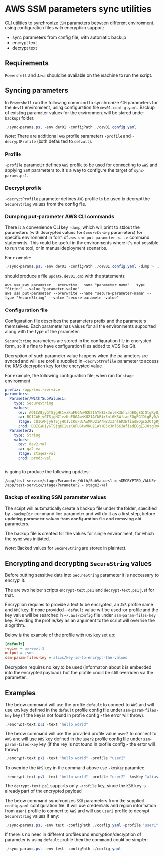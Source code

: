 # AWS SSM parameters sync utilities

CLI utilities to synchronize `SSM` parameters between different
environment, using configuration files with encryption support:

- sync parameters from config file, with automatic backup
- encrypt text
- decrypt text

## Requirements
`Powershell` and `Java` should be available on the machine to run the script.

## Syncing parameters

In `Powershell` run the following command to synchronize `SSM`
parameters for the `dev01` environment, using configuration file
`dev01.config.yaml`. Backup of existing parameter values for the
environment will be stored under `backups` folder.

``` powershell
./sync-params.ps1 -env dev01 -configPath ./dev01.config.yaml
```

_Note_: There are additional `AWS` profile parameters `-profile` and
`-decryptProfile` (both defaulted to `default`).

### Profile

`-profile` parameter defines `AWS` profile to be used for connecting
to `AWS` and applying `SSM` parameters to. It's a way to configure the
target of `sync-params.ps1`.

### Decrypt profile

`-decryptProfile` parameter defines `AWS` profile to be used to
decrypt the `SecureString` values from the config file.


### Dumping put-parameter AWS CLI commands

There is a convenience CLI key `-dump`, which will print to stdout the
parameters (with decrypted values for `SecureString` parameters) for
specific environment in form of `aws ssm put-parameter <...>` command
statements. This could be useful in the environments where it's not
possible to run the tool, or in manual deployment scenarios.

For example:
``` powershell
./sync-params.ps1 -env dev01 -configPath ./dev01.config.yaml -dump > ./update.dev01.cmd
```
should produce a file `update.dev01.cmd` with the statements: 

``` shell
aws ssm put-parameter --overwrite --name "parameter-name" --type "String" --value "parameter-value"
aws ssm put-parameter --overwrite --name "secure-parameter-name" --type "SecureString" --value "secure-parameter-value"
```

### Configuration file

Configuration file describes the parameters prefix and the parameters
themselves. Each parameter has values for all the environments
supported along with the type of the parameter.

`SecureString` parameters are stored in the configuration file in
encrypted form, so it's fine to have configuration files added to VCS
like Git.

Decryption of such parameter value happens when the parameters are
synced and will use profile supplied in `-decryptProfile` parameter to
access the KMS decryption key for the encrypted value.

For example, the following configuration file, when ran for `stage`
environment

``` yaml
prefix: /app/test-service
parameters:
  Parameter/With/SubValues1:
    type: SecureString
    values:
      dev: AQICAHjyGTSjgHC1vzKuFUGAwMKU21AYkB3x3nl6K3WfiadEOgEGJOtgRy0/oBK1IuJ+9JwOAAAAdzB1BgkqhkiG9w0BBwagaDBmAgEAMGEGCSqGSIb3DQEHATAeBglghkgBZQMEAS4wEQQMnu86fMpQGQcDFp5XAgEQgDSkX8nOkpo0g7CWQQo5SsNrm3vN12gDiukreU6FCMOSMbbpB4WIkbKj8Vmp1aVAiGE017MT
      qa: BQICAHjyGTSjgHC1vzKuFUGAwMKU21AYkB3x3nl6K3WfiadEOgEGJOtgRy0/oBK1IuJ+9JwOAAAAdzB1BgkqhkiG9w0BBwagaDBmAgEAMGEGCSqGSIb3DQEHATAeBglghkgBZQMEAS4wEQQMnu86fMpQGQcDFp5XAgEQgDSkX8nOkpo0g7CWQQo5SsNrm3vN12gDiukreU6FCMOSMbbpB4WIkbKj8Vmp1aVAiGE017MT
      stage: CQICAHjyGTSjgHC1vzKuFUGAwMKU21AYkB3x3nl6K3WfiadEOgEGJOtgRy0/oBK1IuJ+9JwOAAAAdzB1BgkqhkiG9w0BBwagaDBmAgEAMGEGCSqGSIb3DQEHATAeBglghkgBZQMEAS4wEQQMnu86fMpQGQcDFp5XAgEQgDSkX8nOkpo0g7CWQQo5SsNrm3vN12gDiukreU6FCMOSMbbpB4WIkbKj8Vmp1aVAiGE017MT
      prod: DQICAHjyGTSjgHC1vzKuFUGAwMKU21AYkB3x3nl6K3WfiadEOgEGJOtgRy0/oBK1IuJ+9JwOAAAAdzB1BgkqhkiG9w0BBwagaDBmAgEAMGEGCSqGSIb3DQEHATAeBglghkgBZQMEAS4wEQQMnu86fMpQGQcDFp5XAgEQgDSkX8nOkpo0g7CWQQo5SsNrm3vN12gDiukreU6FCMOSMbbpB4WIkbKj8Vmp1aVAiGE017MT
  Parameter2:
    type: String
    values:
      dev: dev2-val
      qa: qa2-val
      stage: stage2-val
      prod: prod2-val
      
```

is going to produce the following updates:

```
/app/test-service/stage/Parameter/With/SubValues1 = <DECRYPTED_VALUE>
/app/test-service/stage/Parameter2 = stage2-val
```

### Backup of exsiting SSM parameter values

The script will automatically create a backup file under the folder,
specified by `-backupDir` command line parameter and will do it as a
first step, before updating parameter values from configuration file
and removing old parameters.

The backup file is created for the values for single environment, for
which the sync was initiated.

_Note_: Backed values for `SecureString` are stored in plaintext.

## Encrypting and decrypting `SecureString` values

Before putting sensitive data into `SecureString` parameter it is
neccessary to encrypt it. 

The are two helper scripts `encrypt-text.ps1` and `decrypt-text.ps1`
just for that.

Encryption requires to provide a text to be encrypted, an `AWS`
profile name and `KMS` key. If none provided - `default` value will be
used for profile and the key value will be searched in `~/.aws/config`
file under `ssm-param-files-key` key. Providing the profile/key as an
argument to the script will override the alogrithm.

Below is the example of the profile with `KMS` key set up:
``` ini
[default]
region = us-east-1
output = json
ssm-param-files-key = alias/key-id-to-encrypt-the-values
```

Decryption requires no key to be used (information about it is embedded into the
encrypted payload), but the profile could be still overriden via the parameter.

## Examples

The below command will use the profile `default` to connect to `AWS`
and will use `KMS` key defined in the `default` profile config file
under `ssm-param-files-key` key (if the key is not found in profile
config - the error will throw).

``` powershell
./encrypt-text.ps1 -text "hello world"
```

The below command will use the provided profile value `user2` to
connect to `AWS` and will use `KMS` key defined in the `user2` profile
config file under `ssm-param-files-key` key (if the key is not found
in profile config - the error will throw).

``` powershell
./encrypt-text.ps1 -text "hello world" -profile "user2"
```

To override the `KMS` key in the command above use `-kmsKey` paramter:

``` powershell
./encrypt-text.ps1 -text "hello world" -profile "user2" -kmsKey "alias/some-key-id"
```

The `decrypt-text.ps1` supports only `-profile` key, since the `KSM`
key is already part of the encrypted payload.

The below command synchronizes `SSM` parameters from the supplied
`config.yaml` configuration file. It will use credentials and region
information from `user1` profile to connect to `AWS` and will use
`user2` profile to decrypt `SecureString` values if any:

``` powershell
./sync-params.ps1 -env test -configPath ./config.yaml -profile "user1" -decryptProfile "user2"
```

If there is no need in different profiles and encryption/decryption of
parameter is using `default` profile then the command could be simpler: 

``` powershell
./sync-params.ps1 -env test -configPath ./config.yaml
```
